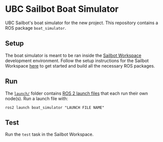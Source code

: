 # UBC Sailbot Boat Simulator

UBC Sailbot's boat simulator for the new project. This repository contains a
ROS package `boat_simulator`.

## Setup

The boat simulator is meant to be ran inside the [Sailbot Workspace](https://github.com/UBCSailbot/sailbot_workspace)
development environment. Follow the setup instructions for the Sailbot Workspace
[here](https://ubcsailbot.github.io/docs/current/sailbot_workspace/setup/)
to get started and build all the necessary ROS packages.

## Run

The [`launch/`](./launch/) folder contains [ROS 2 launch files](https://docs.ros.org/en/humble/Tutorials/Intermediate/Launch/Launch-Main.html)
that each run their own node(s). Run a launch file with:

``` shell
ros2 launch boat_simulator "LAUNCH FILE NAME"
```

## Test

Run the `test` task in the Sailbot Workspace.
